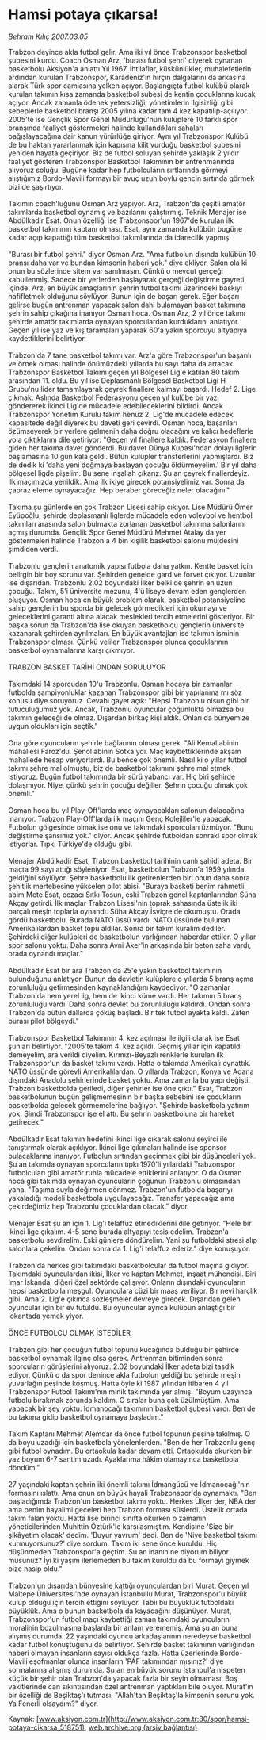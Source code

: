 # Hamsi potaya çıkarsa!

*Behram Kılıç 2007.03.05*

<div class="pNewsDetailMainContent" itemprop="articleBody">
 Trabzon deyince akla futbol gelir. Ama iki yıl önce Trabzonspor basketbol şubesini kurdu. Coach Osman Arz, 'burası futbol şehri' diyerek oynanan basketbolu Aksiyon'a anlattı.Yıl 1967. İhtilaflar, küskünlükler, muhalefetlerin ardından kurulan Trabzonspor, Karadeniz'in hırçın dalgalarını da arkasına alarak Türk spor camiasına yelken açıyor. Başlangıçta futbol kulübü olarak kurulan takımın kısa zamanda basketbol şubesi de kentin çocuklarına kucak açıyor. Ancak zamanla ödenek yetersizliği, yönetimlerin ilgisizliği gibi sebeplerle basketbol branşı 2005 yılına kadar tam 4 kez kapatılıp-açılıyor. 2005'te ise Gençlik Spor Genel Müdürlüğü'nün kulüplere 10 farklı spor branşında faaliyet göstermeleri halinde kullandıkları sahaları bağışlayacağına dair kanun yürürlüğe giriyor. Aynı yıl Trabzonspor Kulübü de bu haktan yararlanmak için kapısına kilit vurduğu basketbol şubesini yeniden hayata geçiriyor. Biz de futbol soluyan şehirde yaklaşık 2 yıldır faaliyet gösteren Trabzonspor Basketbol Takımının bir antrenmanında alıyoruz soluğu. Bugüne kadar hep futbolcuların sırtlarında görmeyi alıştığımız Bordo-Mavili formayı bir avuç uzun boylu gencin sırtında görmek bizi de şaşırtıyor.
 <br/>
 <br/>
 Takımın coach'luğunu Osman Arz yapıyor. Arz, Trabzon'da çeşitli amatör takımlarda basketbol oynamış ve bazılarını çalıştırmış. Teknik Menajer ise Abdülkadir Esat. Onun özelliği ise Trabzonspor'un 1967'de kurulan ilk basketbol takımının kaptanı olması. Esat, aynı zamanda kulübün bugüne kadar açıp kapattığı tüm basketbol takımlarında da idarecilik yapmış.
 <br/>
 <br/>
 "Burası bir futbol şehri." diyor Osman Arz. "Ama futbolun dışında kulübün 10 branşı daha var ve bundan kimsenin haberi yok." diye ekliyor. Sakın ola ki onun bu sözlerinde sitem var sanılmasın. Çünkü o mevcut gerçeği kabullenmiş. Sadece bir yerlerden başlayarak gerçeği değiştirme gayreti içinde. Arz, en büyük amaçlarının şehrin futbol takımı üzerindeki baskıyı hafifletmek olduğunu söylüyor. Bunun için de başarı gerek. Eğer başarı gelirse bugün antrenman yapacak salon dahi bulamayan basket takımına şehrin sahip çıkağına inanıyor Osman hoca. Osman Arz, 2 yıl önce takımı şehirde amatör takımlarda oynayan sporculardan kurduklarını anlatıyor. Geçen yıl ise yaz ve kış taramaları yaparak 60'a yakın sporcuyu altyapıya kaydettiklerini belirtiyor.
 <br/>
 <br/>
 Trabzon'da 7 tane basketbol takımı var. Arz'a göre Trabzonspor'un başarılı ve örnek olması halinde önümüzdeki yıllarda bu sayı daha da artacak. Trabzonspor Basketbol Takımı geçen yıl Bölgesel Lig'e katılan 80 takım arasından 11. oldu. Bu yıl ise Deplasmanlı Bölgesel Basketbol Ligi H Grubu'nu lider tamamlayarak çeyrek finallere kalmayı başardı. Hedef 2. Lige çıkmak. Aslında Basketbol Federasyonu geçen yıl kulübe bir yazı göndererek İkinci Lig'de mücadele edebileceklerini bildirdi. Ancak Trabzonspor Yönetim Kurulu takım henüz 2. Lig'de mücadele edecek kapasitede değil diyerek bu daveti geri çevirdi. Osman hoca, başarıları özümseyerek bir yerlere gelmenin daha doğru olacağını ve kalıcı hedeflerle yola çıktıklarını dile getiriyor: "Geçen yıl finallere kaldık. Federasyon finallere giden her takıma davet gönderdi. Bu davet Dünya Kupası'ndan dolayı liglerin başlamasına 10 gün kala geldi. Bütün kulüpler transferlerini yapmışlardı. Biz de dedik ki 'daha yeni doğmaya başlayan çocuğu öldürmeyelim.' Bir yıl daha bölgesel ligde pişelim. Bu sene inşallah çıkarız. Şu an çeyrek finallerdeyiz. İlk maçımızda yenildik. Ama ilk ikiye girecek potansiyelimiz var. Sonra da çapraz eleme oynayacağız. Hep beraber göreceğiz neler olacağını."
 <br/>
 <br/>
 Takıma şu günlerde en çok Trabzon Lisesi sahip çıkıyor. Lise Müdürü Ömer Eyüpoğlu, şehirde deplasmanlı liglerde mücadele eden voleybol ve hentbol takımları arasında salon bulmakta zorlanan basketbol takımına salonlarını açmış durumda. Gençlik Spor Genel Müdürü Mehmet Atalay da yer göstermeleri halinde Trabzon'a 4 bin kişilik basketbol salonu müjdesini şimdiden verdi.
 <br/>
 <br/>
 Trabzonlu gençlerin anatomik yapısı futbola daha yatkın. Kentte basket için belirgin bir boy sorunu var. Şehirden genelde gard ve forvet çıkıyor. Uzunlar ise dışarıdan. Trabzonlu 2.02 boyundaki İlker belki de şehrin en uzun çocuğu. Takım, 5'i üniversite mezunu, 4'ü liseye devam eden gençlerden oluşuyor. Osman hoca en büyük problem olarak, basketbol potansiyeline sahip gençlerin bu sporda bir gelecek görmedikleri için okumayı ve geleceklerini garanti altına alacak meslekleri tercih etmelerini gösteriyor. Bir başka sorun da Trabzon'da lise okuyan basketbolcu gençlerin üniversite kazanarak şehirden ayrılmaları. En büyük avantajları ise takımın isminin Trabzonspor olması. Çünkü veliler Trabzonspor olunca çocuklarının basketbol oynamalarına karşı çıkmıyor.
 <br/>
 <br/>
 TRABZON BASKET TARİHİ ONDAN SORULUYOR
 <br/>
 <br/>
 Takımdaki 14 sporcudan 10'u Trabzonlu. Osman hocaya bir zamanlar futbolda şampiyonluklar kazanan Trabzonspor gibi bir yapılanma mı söz konusu diye soruyoruz. Cevabı gayet açık: "Hepsi Trabzonlu olsun gibi bir tutuculuğumuz yok. Ancak, Trabzonlu oyuncular çoğunlukta olmazsa bu takımın geleceği de olmaz. Dışardan birkaç kişi aldık. Onları da bünyemize uygun oldukları için seçtik."
 <br/>
 <br/>
 Ona göre oyuncuların şehirle bağlarının olması gerek. "Ali Kemal abinin mahallesi Faroz'du. Şenol abinin Sotka'ydı. Maç kaybettiklerinde akşam mahallede hesap veriyorlardı. Bu bence çok önemli. Nasıl ki o yıllar futbol takımı şehre mal olmuştu, biz de basketbol takımını şehre mal etmek istiyoruz. Bugün futbol takımında bir sürü yabancı var. Hiç biri şehirde dolaşmıyor. Niye, çünkü şehrin çocuğu değiller. Şehrin çocuğu olmak çok önemli."
 <br/>
 <br/>
 Osman hoca bu yıl Play-Off'larda maç oynayacakları salonun dolacağına inanıyor. Trabzon Play-Off'larda ilk maçını Genç Kolejliler'le yapacak. Futbolun gölgesinde olmak ise onu ve takımdaki sporcuları üzmüyor. "Bunu değiştirme şansımız yok." diyor. Ancak şehirde futboldan sonraki spor olmak istiyorlar. Tıpkı Türkiye'de olduğu gibi.
 <br/>
 <br/>
 Menajer Abdülkadir Esat, Trabzon basketbol tarihinin canlı şahidi adeta. Bir maçta 99 sayı attığı söyleniyor. Esat, basketbolun Trabzon'a 1959 yılında geldiğini söylüyor. Şehre basketbolu ilk getirenlerden biri onun daha sonra şehitlik mertebesine yükselen pilot abisi. "Buraya basketi benim rahmetli abim Mete Esat, eczacı Sıtkı Tosun, eski Trabzon genel kaptanlarından Süha Akçay getirdi. İlk maçlar Trabzon Lisesi'nin toprak sahasında üstelik iki parçalı meşin toplarla oynandı. Süha Akçay İsviçre'de okumuştu. Orada gördü basketbolu. Burada NATO üssü vardı. NATO üssünde bulunan Amerikalılardan basket topu aldılar. Sonra bir takım kuralım dediler. Şehirdeki diğer kulüpleri de basketbolun varlığından haberdar ettiler. O yıllar spor salonu yoktu. Daha sonra Avni Aker'in arkasında bir beton saha vardı, orada oynandı maçlar."
 <br/>
 <br/>
 Abdülkadir Esat bir ara Trabzon'da 25'e yakın basketbol takımının bulunduğunu anlatıyor. Bunun da devletin kulüplere o yıllarda 5 branş açma zorunluluğu getirmesinden kaynaklandığını kaydediyor. "O zamanlar Trabzon'da hem yerel lig, hem de ikinci küme vardı. Her takımın 5 branş zorunluluğu vardı. Daha sonra devlet bu zorunluluğu kaldırdı. Ondan sonra Trabzon'da bütün dallarda çöküş başladı. Bir tek futbol ayakta kaldı. Zaten burası pilot bölgeydi."
 <br/>
 <br/>
 Trabzonspor Basketbol Takımının 4. kez açılması ile ilgili olarak ise Esat şunları belirtiyor. "2005'te takım 4. kez açıldı. Geçmiş yıllar için kapatıldı demeyelim, ara verildi diyelim. Kırmızı-Beyazlı renklerle kurulan ilk Trabzonspor'un da basket takımı vardı. Hatta o takımda Amerikalı oynattık. NATO üssünde görevli Amerikalılardan. O yıllarda Trabzon, Konya ve Adana dışındaki Anadolu şehirlerinde basket yoktu. Ama zamanla bu yapı değişti. Trabzon basketbolda geriledi, diğer şehirler ise öne çıktı." Esat, Trabzon basketbolunun bugün gelişmemesinin bir başka sebebini ise çocukların basketbolda gelecek görmemelerine bağlıyor. "Şehirde basketbola yatırım yok. Şimdi Trabzonspor işe el attı. Bu şehrin basketboluna bir hareket getirecek."
 <br/>
 <br/>
 Abdülkadir Esat takımın hedefini ikinci lige çıkarak salonu seyirci ile tanıştırmak olarak açıklıyor. İkinci lige çıkmaları halinde ise sponsor bulacaklarına inanıyor. Futbolun sırtından geçinmek gibi bir düşünceleri yok. Şu an takımda oynayan sporcuların tıpkı 1970'li yıllardaki Trabzonspor futbolcuları gibi amatör ruhla mücadele ettiklerini anlatıyor. O da Osman hoca gibi takımda oynayan oyuncuların çoğunun Trabzonlu olmasından yana. "Taşıma suyla değirmen dönmez. Trabzon'un futbolda başarıyı yakaladığı modeli basketbola uygulayacağız. Transfer yapacağız ama çekirdeğimiz hep Trabzonlu çocuklardan olacak." diyor.
 <br/>
 <br/>
 Menajer Esat şu an için 1. Lig'i telaffuz etmediklerini dile getiriyor. "Hele bir ikinci lige çıkalım. 4-5 sene burada altyapıyı tesis edelim. Trabzon'a basketbolu sevdirelim. Eski günlere döndürelim. Yani şu futboldaki stresi alıp salonlara çekelim. Ondan sonra da 1. Lig'i telaffuz ederiz." diye konuşuyor.
 <br/>
 <br/>
 Trabzon'da herkes gibi takımdaki basketbolcular da futbol maçına gidiyor. Takımdaki oyunculardan ikisi, İlker ve kaptan Mehmet, inşaat mühendisi. Biri İmar İskanda, diğeri özel sektörde çalışıyor. Onların dışındaki oyuncuların hepsi basketbolla meşgul. Oyunculara cüzi bir maaş veriliyor. Bir nevi harçlık gibi. Ama 2. Lig'e çıkınca sözleşmeler devreye girecek. Dışarıdan gelen oyuncular için bir ev tutuldu. Bu oyuncular ayrıca kulübün anlaştığı bir lokantada yemek yiyor.
 <br/>
 <br/>
 ÖNCE FUTBOLCU OLMAK İSTEDİLER
 <br/>
 <br/>
 Trabzon gibi her çocuğun futbol topunu kucağında bulduğu bir şehirde basketbol oynamak ilginç olsa gerek. Antrenman bitiminden sonra sporcuların görüşlerini alıyoruz. 2.02 boyundaki İlker adeta bizi tasdik ediyor. Çünkü o da spor denince akla futbolun geldiği bu şehirde meşin yuvarlağın peşinde koşmuş. Hatta öyle ki 1987 yılından itibaren 4 yıl Trabzonspor Futbol Takımı'nın minik takımında yer almış. "Boyum uzayınca futbolu bırakmak zorunda kaldım. O sıralar buna çok üzülmüştüm. Ama yapacak bir şey yoktu. İdmanocağı takımının basketbol şubesi vardı. Ben de bu takıma gidip basketbol oynamaya başladım."
 <br/>
 <br/>
 Takım Kaptanı Mehmet Alemdar da önce futbol topunun peşine takılmış. O da boyu uzadığı için basketbola yönelenlerden. "Ben de her Trabzonlu genç gibi futbol oynadım. Bu ortaokula kadar devam etti. Ortaokulda okurken bir yaz boyum 6-7 santim uzadı. Ayaklarıma hâkim olamayınca basketbola döndüm."
 <br/>
 <br/>
 27 yaşındaki kaptan şehrin iki önemli takımı İdmangücü ve İdmanocağı'nın formasını ıslattı. Ama onun en büyük hayali Trabzonspor'da oynamaktı. "Ben başladığımda Trabzon'un basketbol takımı yoktu. Herkes Ülker der, NBA der ama benim hayalimi geceleri hep Trabzon forması süslerdi. Üstelik ortada takım falan yoktu. Hatta lise birinci sınıfta okurken o zamanın yöneticilerinden Muhittin Öztürk'le karşılaşmıştım. Kendisine 'Size bir şikâyetim olacak' dedim. 'Buyur yavrum' dedi. Ben de 'Niye basketbol takımı kurmuyorsunuz?' diye sordum. Takım iki sene önce kuruldu. Hiç düşünmeden Trabzonspor'a geçtim. Şu an inanın ne diyorum biliyor musunuz? İyi ki yaşım ilerlemeden bu takım kuruldu da bu formayı giymek bize nasip oldu."
 <br/>
 <br/>
 Trabzon'un dışarıdan bünyesine kattığı oyunculardan biri Murat. Geçen yıl Maltepe Üniversitesi'nde oynayan İstanbullu Murat, Trabzonspor'u büyük kulüp olduğu için tercih ettiğini söylüyor. Tabii bu büyüklük futboldaki büyüklük. Ama o bunun basketbola da kayacağını düşünüyor. Murat, Trabzonspor'un futbol maçı kaybettiği zaman takımdaki oyuncuların moralinin bozulmasına başlarda bir anlam verememiş. Ama şu an buna alışmış durumda. 22 yaşındaki oyuncu arkadaşlarının neredeyse basketbol kadar futbol konuştuğunu da belirtiyor. Şehirde basket takımının varlığından haberi olmayan insanların sayısı oldukça fazla. Hatta üzerlerinde Bordo-Mavili eşofmanlar olunca insanların 'PAF takımından mısınız?' diye sormalarına alışmış durumda. Şu an en büyük sorunu İstanbul'a nispeten küçük bir şehir olan Trabzon'da yapacak fazla bir şeyin olmaması. Boş vakitlerinde can sıkıntısından özel antrenman yaptıkları bile oluyor. Murat'ın bir özelliği de Beşiktaş'ı tutması. "Allah'tan Beşiktaş'la kimsenin sorunu yok. Ya Fenerli olsaydım?" diyor.
 <br/>
</div>


Kaynak: [www.aksiyon.com.tr](http://www.aksiyon.com.tr:80/spor/hamsi-potaya-cikarsa_518751), [web.archive.org (arşiv bağlantısı)](http://web.archive.org/web/20150512161630/http://www.aksiyon.com.tr:80/spor/hamsi-potaya-cikarsa_518751)
